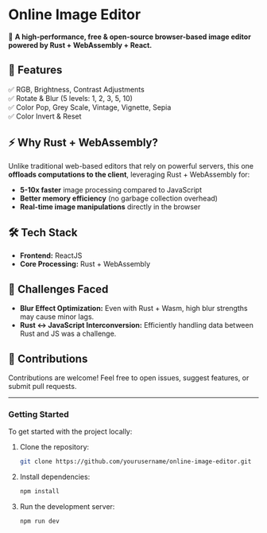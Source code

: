 # Online Image Editor

🚀 **A high-performance, free & open-source browser-based image editor powered by Rust + WebAssembly + React.**

## 🌟 Features
✅ RGB, Brightness, Contrast Adjustments  
✅ Rotate & Blur (5 levels: 1, 2, 3, 5, 10)  
✅ Color Pop, Grey Scale, Vintage, Vignette, Sepia  
✅ Color Invert & Reset  

## ⚡ Why Rust + WebAssembly?
Unlike traditional web-based editors that rely on powerful servers, this one **offloads computations to the client**, leveraging Rust + WebAssembly for:
- **5-10x faster** image processing compared to JavaScript  
- **Better memory efficiency** (no garbage collection overhead)  
- **Real-time image manipulations** directly in the browser  

## 🛠 Tech Stack
- **Frontend:** ReactJS  
- **Core Processing:** Rust + WebAssembly  

## 🎯 Challenges Faced
- **Blur Effect Optimization:** Even with Rust + Wasm, high blur strengths may cause minor lags.  
- **Rust ↔ JavaScript Interconversion:** Efficiently handling data between Rust and JS was a challenge.  


## 📢 Contributions
Contributions are welcome! Feel free to open issues, suggest features, or submit pull requests.

---

### Getting Started

To get started with the project locally:

1. Clone the repository:  
   ```bash
   git clone https://github.com/yourusername/online-image-editor.git
   ```
2. Install dependencies:  
   ```bash
   npm install
   ```
3. Run the development server: 
   ```bash
   npm run dev
   ``` 
   
